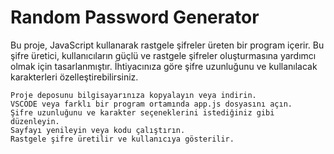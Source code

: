 # Random Password Generator
Bu proje, JavaScript kullanarak rastgele şifreler üreten bir program içerir. Bu şifre üretici, kullanıcıların güçlü ve rastgele şifreler oluşturmasına yardımcı olmak için tasarlanmıştır. İhtiyacınıza göre şifre uzunluğunu ve kullanılacak karakterleri özelleştirebilirsiniz.

    Proje deposunu bilgisayarınıza kopyalayın veya indirin.
    VSCODE veya farklı bir program ortamında app.js dosyasını açın.
    Şifre uzunluğunu ve karakter seçeneklerini istediğiniz gibi düzenleyin.
    Sayfayı yenileyin veya kodu çalıştırın.
    Rastgele şifre üretilir ve kullanıcıya gösterilir.
